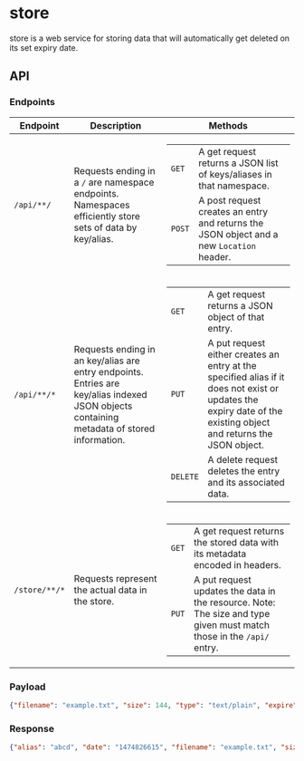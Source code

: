 store
=====
store is a web service for storing data that will automatically get deleted on its set expiry date.

API
---

### Endpoints

<table>
	<thead>
		<tr>
			<th>Endpoint</th>
			<th>Description</th>
			<th>Methods</th>
		</tr>
	</thead>
	<tbody>
		<tr>
			<td><code>/api/**/</code></td>
			<td>Requests ending in a <code>/</code> are namespace endpoints. Namespaces efficiently store sets of data by key/alias.</td>
			<td>
				<table>
					<tr>
						<td><code>GET</code></td>
						<td>A get request returns a JSON list of keys/aliases in that namespace.</td>
					</tr>
					<tr>
						<td><code>POST</code></td>
						<td>A post request creates an entry and returns the JSON object and a new <code>Location</code> header.</td>
					</tr>
				</table>
			</td>
		</tr>
		<tr>
			<td><code>/api/**/*</code></td>
			<td>Requests ending in an key/alias are entry endpoints. Entries are key/alias indexed JSON objects containing metadata of stored information.</td>
			<td>
				<table>
					<tr>
						<td><code>GET</code></td>
						<td>A get request returns a JSON object of that entry.</td>
					</tr>
					<tr>
						<td><code>PUT</code></td>
						<td>A put request either creates an entry at the specified alias if it does not exist or updates the expiry date of the existing object and returns the JSON object.</td>
					</tr>
					<tr>
						<td><code>DELETE</code></td>
						<td>A delete request deletes the entry and its associated data.</td>
					</tr>
				</table>
			</td>
		</tr>
		<tr>
			<td><code>/store/**/*</code></td>
			<td>Requests represent the actual data in the store.</td>
			<td>
				<table>
					<tr>
						<td><code>GET</code></td>
						<td>A get request returns the stored data with its metadata encoded in headers.</td>
					</tr>
					<tr>
						<td><code>PUT</code></td>
						<td>A put request updates the data in the resource. Note: The size and type given must match those in the <code>/api/</code> entry.</td>
					</tr>
				</table>
			</td>
		</tr>
	</tbody>
</table>

### Payload

```json
{"filename": "example.txt", "size": 144, "type": "text/plain", "expire": 2147483647, "locked": true}
```

### Response

```json
{"alias": "abcd", "date": "1474826615", "filename": "example.txt", "size": "144", "type": "text/plain", "expire": 2147483647, "locked": true}
```
